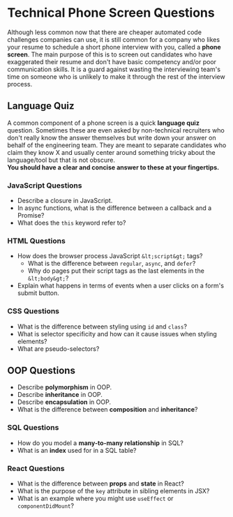 # Technical Phone Screen Questions

Although less common now that there are cheaper automated code challenges companies can use, it is still common for a company who likes your resume to schedule a short phone interview with you, called a **phone screen**. The main purpose of this is to screen out candidates who have exaggerated their resume and don't have basic competency and/or poor communication skills. It is a guard against wasting the interviewing team's time on someone who is unlikely to make it through the rest of the interview process.

## Language Quiz

A common component of a phone screen is a quick **language quiz** question. Sometimes these are even asked by non-technical recruiters who don't really know the answer themselves but write down your answer on behalf of the engineering team. They are meant to separate candidates who claim they know X and usually center around something tricky about the language/tool but that is not obscure.  
**You should have a clear and concise answer to these at your fingertips.**

### JavaScript Questions

- Describe a closure in JavaScript.
- In async functions, what is the difference between a callback and a Promise?
- What does the `this` keyword refer to?

### HTML Questions

- How does the browser process JavaScript `&lt;script&gt;` tags?
  - What is the difference between `regular`, `async`, and `defer`?
  - Why do pages put their script tags as the last elements in the `&lt;body&gt;`?
- Explain what happens in terms of events when a user clicks on a form's submit button.

### CSS Questions

- What is the difference between styling using `id` and `class`?
- What is selector specificity and how can it cause issues when styling elements?
- What are pseudo-selectors?

## OOP Questions

- Describe **polymorphism** in OOP.
- Describe **inheritance** in OOP.
- Describe **encapsulation** in OOP.
- What is the difference between **composition** and **inheritance**?

### SQL Questions

- How do you model a **many-to-many relationship** in SQL?
- What is an **index** used for in a SQL table?

### React Questions

- What is the difference between **props** and **state** in React?
- What is the purpose of the `key` attribute in sibling elements in JSX?
- What is an example where you might use `useEffect` or `componentDidMount`?
